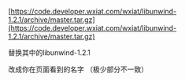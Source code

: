 [https://code.developer.wxiat.com/wxiat/libunwind-1.2.1/archive/master.tar.gz](https://code.developer.wxiat.com/wxiat/libunwind-1.2.1/archive/master.tar.gz)

替换其中的libunwind-1.2.1

改成你在页面看到的名字 （极少部分不一致）